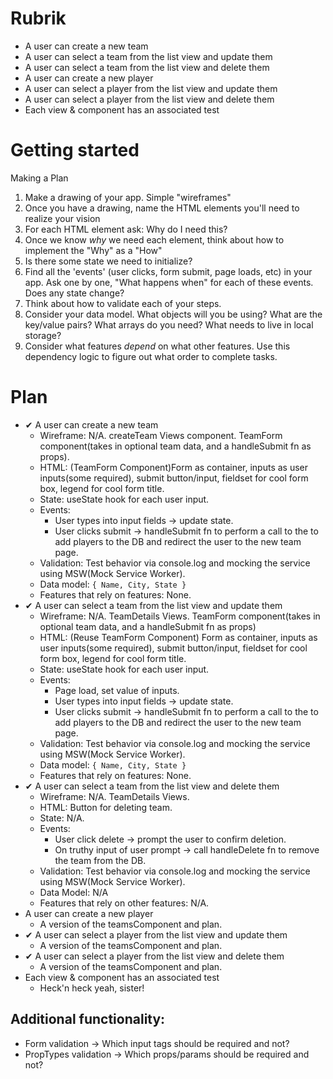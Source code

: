 # Rubrik 
- A user can create a new team
- A user can select a team from the list view and update them
- A user can select a team from the list view and delete them
- A user can create a new player
- A user can select a player from the list view and update them
- A user can select a player from the list view and delete them
- Each view & component has an associated test


# Getting started
Making a Plan 
1. Make a drawing of your app. Simple "wireframes"
2. Once you have a drawing, name the HTML elements you'll need to realize your vision
3. For each HTML element ask: Why do I need this?
4. Once we know _why_ we need each element, think about how to implement the "Why" as a "How"
5. Is there some state we need to initialize?
6. Find all the 'events' (user clicks, form submit, page loads, etc) in your app. Ask one by one, "What happens when" for each of these events. Does any state change?
7. Think about how to validate each of your steps.
8. Consider your data model. What objects will you be using? What are the key/value pairs? What arrays do you need? What needs to live in local storage?
9. Consider what features _depend_ on what other features. Use this dependency logic to figure out what order to complete tasks.


# Plan
- ✔ A user can create a new team
    - Wireframe: N/A. createTeam Views component. TeamForm component(takes in optional team data, and a handleSubmit fn as props).
    - HTML: (TeamForm Component)Form as container, inputs as user inputs(some required), submit button/input, fieldset for cool form box, legend for cool form title.
    - State: useState hook for each user input. 
    - Events: 
        - User types into input fields -> update state. 
        - User clicks submit -> handleSubmit fn to perform a call to the to add players to the DB and redirect the user to the new team page.
    - Validation: Test behavior via console.log and mocking the service using MSW(Mock Service Worker).
    - Data model: ```{ Name, City, State }```
    - Features that rely on features: None. 
- ✔ A user can select a team from the list view and update them
    - Wireframe: N/A. TeamDetails Views. TeamForm component(takes in optional team data, and a handleSubmit fn as props)
    - HTML: (Reuse TeamForm Component) Form as container, inputs as user inputs(some required), submit button/input, fieldset for cool form box, legend for cool form title.
    - State: useState hook for each user input. 
    - Events: 
        - Page load, set value of inputs. 
        - User types into input fields -> update state. 
        - User clicks submit -> handleSubmit fn to perform a call to the to add players to the DB and redirect the user to the new team page.
    - Validation: Test behavior via console.log and mocking the service using MSW(Mock Service Worker).
    - Data model: ```{ Name, City, State }```
    - Features that rely on features: None. 
- ✔ A user can select a team from the list view and delete them
    - Wireframe: N/A. TeamDetails Views. 
    - HTML: Button for deleting team.
    - State: N/A.
    - Events: 
        - User click delete -> prompt the user to confirm deletion.
        - On truthy input of user prompt -> call handleDelete fn to remove the team from the DB.
    - Validation: Test behavior via console.log and mocking the service using MSW(Mock Service Worker).
    - Data Model: N/A
    - Features that rely on other features: N/A.
- A user can create a new player
    - A version of the teamsComponent and plan. 
- ✔ A user can select a player from the list view and update them
    - A version of the teamsComponent and plan. 
- ✔ A user can select a player from the list view and delete them
    - A version of the teamsComponent and plan. 
- Each view & component has an associated test
    - Heck'n heck yeah, sister! 

## Additional functionality:
- Form validation -> Which input tags should be required and not? 
- PropTypes validation -> Which props/params should be required and not? 